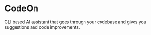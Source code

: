 # CodeOn
CLI based AI assistant that goes through your codebase and gives you suggestions and code improvements.
